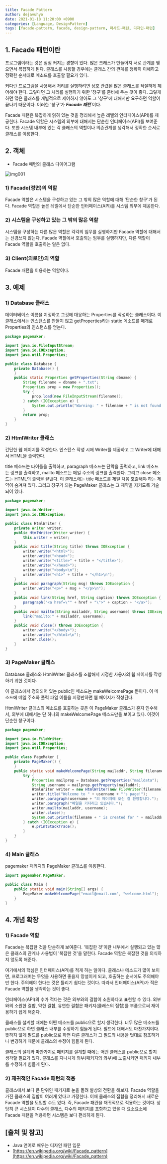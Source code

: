 ```yaml
---
title: Facade Pattern
author: dejavuhyo
date: 2021-01-18 11:20:00 +0900
categories: [Language, DesignPattern]
tags: [facade-pattern, facade, design-pattern, 퍼사드-패턴, 디자인-패턴]
---
```


## 1. Facade 패턴이란
프로그램이라는 것은 점점 커지는 경향이 있다. 많은 크래스가 만들어져 서로 관계를 맺으면서 복잡하게 된다. 클래스를 사용할 경우에는 클래스 간의 관계를 정확히 이해하고 정확한 순서대로 메소드를 호출할 필요가 있다.

커다란 프로그램을 사용해서 처리를 실행하려면 상호 관련된 많은 클래스를 적절하게 제어해야 한다. 그렇다면 그 처리를 실행하기 위한 '창구'를 준비해 두는 것이 좋다. 그렇게 하면 많은 클래스를 개별적으로 제어하지 않아도 그 '창구'에 대해서만 요구하면 역할이 끝나기 때문이다. 이러한 '창구'가 _**Facade 패턴**_ 이다.

Facade 패턴은 복잡하게 얽혀 있는 것을 정리해서 높은 레벨의 인터페이스(API)를 제공한다. Facade 역할은 시스템의 외부에 대해서는 단순한 인터페이스(API)를 보여준다. 또한 시스템 내부에 있는 각 클래스의 역할이나 의존관계를 생각해서 정확한 순서로 클래스를 이용한다.

## 2. 객체

* Facade 패턴의 클래스 다이어그램

![img001](/assets/img/2021-01-18-facade-pattern/img001.png)

### 1) Facade(정면)의 역할
Facade 역할은 시스템을 구성하고 있는 그 밖의 많은 역할에 대해 '단순한 창구'가 된다. Facade 역할은 높은 레벨에서 단순한 인터페이스(API)를 시스템 외부에 제공한다.

### 2) 시스템을 구성하고 있는 그 밖의 많은 역할
시스템을 구성하는 다른 많은 역할은 각각의 임무를 실행하지만 Facade 역할에 대해서는 신경쓰지 않는다. Facade 역할에서 호출되는 임무를 실행하지만, 다른 역할이 Facade 역할을 호출하는 일은 없다.

### 3) Client(의로인)의 역할
Facade 패턴을 이용하는 역할이다.

## 3. 예제

### 1) Database 클래스
데이터베이스 이름을 지정하고 그것에 대응하는 Properties를 작성하는 클래스이다. 이 클래스에서는 인스턴스를 만들지 않고 getProperties라는 static 메소드를 매개로 Properties의 인스턴스를 얻는다.

```java
package pagemaker;

import java.io.FileInputStream;
import java.io.IOException;
import java.util.Properties;

public class Database {
    private Database() {
    }
    public static Properties getProperties(String dbname) { 
        String filename = dbname + ".txt";
        Properties prop = new Properties();
        try {
            prop.load(new FileInputStream(filename));
        } catch (IOException e) {
            System.out.println("Warning: " + filename + " is not found.");
        }
        return prop;
    }
}
```

### 2) HtmlWriter 클래스
간단한 웹 페이지를 작성한다. 인스턴스 작성 시에 Writer를 제공하고 그 Writer에 대해서 HTML을 출력한다.

title 메소드는 타이틀을 출력하고, paragraph 메소드는 단락을 출력하고, link 메소드는 링크를 출력하고, mailto 메소드는 메일 주소의 링크를 출력한다. 그리고 close 메소드는 HTML의 출력을 끝낸다. 이 클래스에는 title 메소드를 제일 처음 호출해야 하는 제약이 숨겨져 있다. 그리고 창구가 되는 PageMaker 클래스는 그 제약을 지키도록 기술되어 있다.

```java
package pagemaker;

import java.io.Writer;
import java.io.IOException;

public class HtmlWriter {
    private Writer writer;
    public HtmlWriter(Writer writer) {
        this.writer = writer;
    }
    public void title(String title) throws IOException {
        writer.write("<html>");
        writer.write("<head>");
        writer.write("<title>" + title + "</title>");
        writer.write("</head>");
        writer.write("<body>\n");
        writer.write("<h1>" + title + "</h1>\n");
    }
    public void paragraph(String msg) throws IOException {
        writer.write("<p>" + msg + "</p>\n");
    }
    public void link(String href, String caption) throws IOException {
        paragraph("<a href=\"" + href + "\">" + caption + "</a>");
    }
    public void mailto(String mailaddr, String username) throws IOException {
        link("mailto:" + mailaddr, username);
    }
    public void close() throws IOException {
        writer.write("</body>");
        writer.write("</html>\n");
        writer.close();
    }
}
```

### 3) PageMaker 클래스
Database 클래스와 HtmlWriter 클래스를 조합해서 지정한 사용자의 웹 페이지를 작성하기 위한 것이다.

이 클래스에서 정의되어 있는 public인 메소드는 makeWelcomePage 뿐이다. 이 메소드에 메일 주소와 풀력 파일 이름을 지정만하면 웹 페이지가 작성된다.

HtmlWriter 클래스의 메소드를 호출하는 곳은 이 PageMaker 클래스가 혼자 인수해서, 외부에 대해서는 단 하나의 makeWelcomePage 메소드만을 보이고 있다. 이것이 단순한 창구이다.

```java
package pagemaker;

import java.io.FileWriter;
import java.io.IOException;
import java.util.Properties;

public class PageMaker {
    private PageMaker() {   
    }
    public static void makeWelcomePage(String mailaddr, String filename) {
        try {
            Properties mailprop = Database.getProperties("maildata");
            String username = mailprop.getProperty(mailaddr);
            HtmlWriter writer = new HtmlWriter(new FileWriter(filename));
            writer.title("Welcome to " + username + "'s page!");
            writer.paragraph(username + "의 페이지에 오신 걸 환영합니다.");
            writer.paragraph("메일을 기다리고 있습니다.");
            writer.mailto(mailaddr, username);
            writer.close();
            System.out.println(filename + " is created for " + mailaddr + " (" + username + ")");
        } catch (IOException e) {
            e.printStackTrace();
        }
    }
}
```

### 4) Main 클래스
pagemaker 패키지의 PageMaker 클래스를 이용한다.

```java
import pagemaker.PageMaker;

public class Main {
    public static void main(String[] args) {
        PageMaker.makeWelcomePage("email@email.com", "welcome.html");
    }
}
```

## 4. 개념 확장

### 1) Facade 역할
Facade는 복잡한 것을 단순하게 보여준다. '복잡한 것'이란 내부에서 실행되고 있는 많은 클래스의 관계나 사용법이 '복잡한 것'을 말한다. Facade 역할은 복잡한 것을 의식하지 않도록 해준다.

여기에서의 핵심은 인터페이스(API)를 적게 하는 일이다. 클래스나 메소드가 많이 보이면, 프로그래머는 무엇을 사용하면 좋을지 망설이게 되고, 호출하는 순서에도 주의해야만 한다. 주의해야 한다는 것은 틀리기 쉽다는 것이다. 따라서 인터페이스(API)가 적은 Facade 역할을 생각하는 것이 좋다.

인터페이스(API)의 수가 적다는 것은 외부와의 결합이 소원하다고 표현할 수 있다. 외부와의 소원한 결합, 약한 결합, 유연한 결합은 패키지(클래스의 집합)를 부품으로써 재이용하기 쉽게 해준다.

클래스를 설계할 때에는 어떤 메소드를 public으로 할지 생각한다. 너무 많은 메소드를 public으로 하면 클래스 내부를 수정하기 힘들게 된다. 필드에 대해서도 마찬가지이다. 뜻하지 않게 필드를 public으로 하면 다른 클래스가 그 필드의 내용을 멋대로 참조하거나 변경하기 때문에 클래스의 수정이 힘들게 된다.

클래스의 설계와 마찬가지로 패키지를 설계할 때에는 어떤 클래스를 public으로 할지 생각할 필요가 있다. 클래스를 지나치게 외부(패키지의 외부)에 노출시키면 패키지 내부를 수정하기 힘들게 된다.

### 2) 재귀적인 Facade 패턴의 적용
클래스에서 보다 큰 단위인 패키지로 눈을 돌려 발상의 전환을 해보자. Facade 역할을 가진 클래스의 집합이 여러개 있다고 가정한다. 이때 클래스의 집합을 정리해서 새로운 Facade 역할을 도입할 수도 있다. 즉, Facade 패컨을 재귀적으로 적용하는 것이다. 상당히 큰 시스템이 다수의 클래스, 다수의 패키지를 포함하고 있을 때 요소요소에 Facade 패턴을 적용하면 시스템은 보다 편리하게 된다.

## [출처 및 참고]
* Java 언어로 배우는 디자인 패턴 입문
* [https://en.wikipedia.org/wiki/Facade_pattern](https://en.wikipedia.org/wiki/Facade_pattern)
